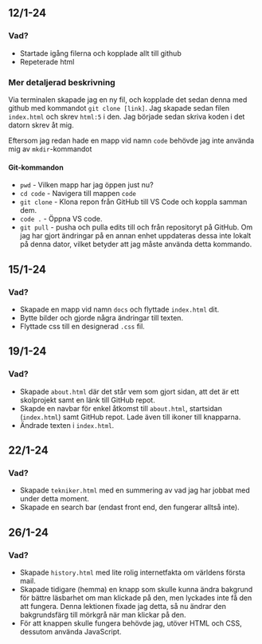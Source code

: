 ## 12/1-24
### Vad?
* Startade igång filerna och kopplade allt till github
* Repeterade html

### Mer detaljerad beskrivning
Via terminalen skapade jag en ny fil, och kopplade det sedan denna med github med kommandot ```git clone [link]```. Jag skapade sedan filen ```index.html``` och skrev ```html:5``` i den. Jag började sedan skriva koden i det datorn skrev åt mig.

Eftersom jag redan hade en mapp vid namn ```code``` behövde jag inte använda mig av ```mkdir```-kommandot

#### Git-kommandon
* ```pwd``` - Vilken mapp har jag öppen just nu?
* ```cd code``` - Navigera till mappen ```code```
* ```git clone``` - Klona repon från GitHub till VS Code och koppla samman dem.
* ```code .``` - Öppna VS code.
* ```git pull``` - pusha och pulla edits till och från repositoryt på GitHub. Om jag har gjort ändringar på en annan enhet uppdateras dessa inte lokalt på denna dator, vilket betyder att jag måste använda detta kommando.

## 15/1-24
### Vad?
* Skapade en mapp vid namn ```docs``` och flyttade ```index.html``` dit.
* Bytte bilder och gjorde några ändringar till texten.
* Flyttade css till en designerad ```.css``` fil.

## 19/1-24
### Vad?
* Skapade ```about.html``` där det står vem som gjort sidan, att det är ett skolprojekt samt en länk till GitHub repot.
* Skapde en navbar för enkel åtkomst till ```about.html```, startsidan (```index.html```) samt GitHub repot. Lade även till ikoner till knapparna.
* Ändrade texten i ```index.html```.

## 22/1-24
### Vad?
* Skapade ```tekniker.html``` med en summering av vad jag har jobbat med under detta moment.
* Skapade en search bar (endast front end, den fungerar alltså inte).

## 26/1-24
### Vad?
* Skapade ```history.html``` med lite rolig internetfakta om världens första mail.
* Skapade tidigare (hemma) en knapp som skulle kunna ändra bakgrund för bättre läsbarhet om man klickade på den, men lyckades inte få den att fungera. Denna lektionen fixade jag detta, så nu ändrar den bakgrundsfärg till mörkgrå när man klickar på den.
* För att knappen skulle fungera behövde jag, utöver HTML och CSS, dessutom använda JavaScript.